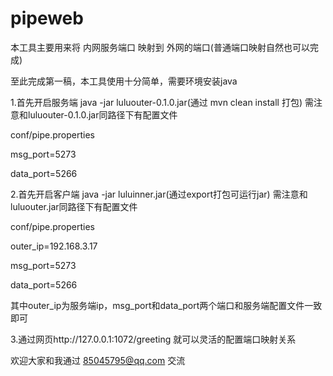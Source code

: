# pipeweb

本工具主要用来将 内网服务端口 映射到 外网的端口(普通端口映射自然也可以完成)

至此完成第一稿，本工具使用十分简单，需要环境安装java

1.首先开启服务端
java -jar luluouter-0.1.0.jar(通过 mvn clean install 打包)
需注意和luluouter-0.1.0.jar同路径下有配置文件

conf/pipe.properties

msg_port=5273

data_port=5266


2.首先开启客户端
java -jar luluinner.jar(通过export打包可运行jar)
需注意和luluouter.jar同路径下有配置文件

conf/pipe.properties

outer_ip=192.168.3.17

msg_port=5273

data_port=5266


其中outer_ip为服务端ip，msg_port和data_port两个端口和服务端配置文件一致即可

3.通过网页http://127.0.0.1:1072/greeting 就可以灵活的配置端口映射关系

欢迎大家和我通过 85045795@qq.com 交流
